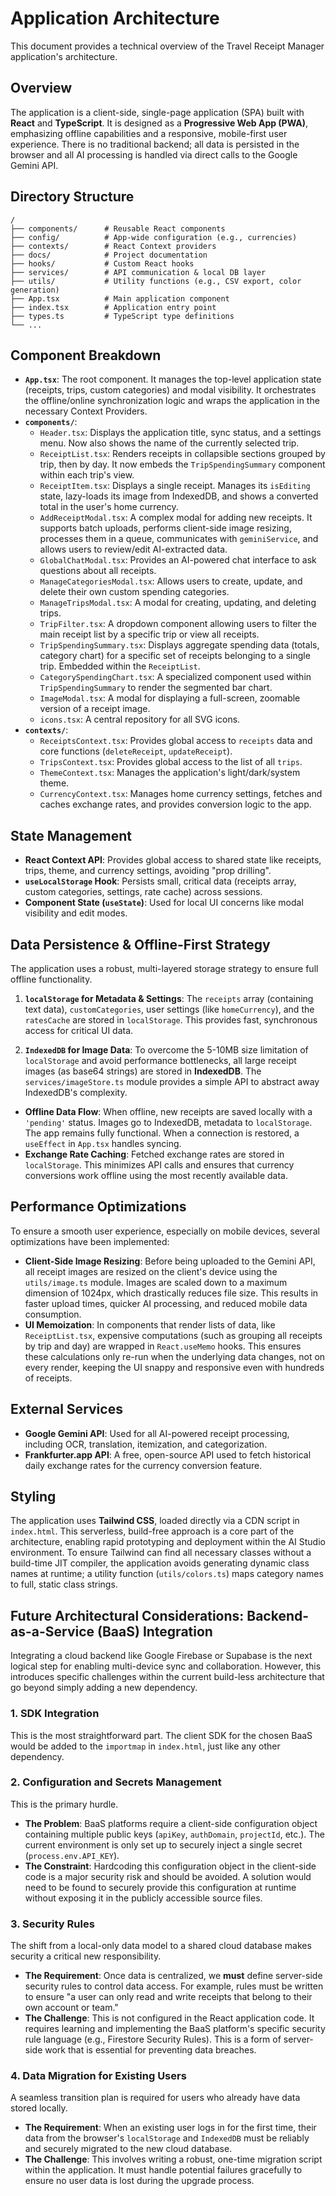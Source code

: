 # Application Architecture

This document provides a technical overview of the Travel Receipt Manager application's architecture.

## Overview

The application is a client-side, single-page application (SPA) built with **React** and **TypeScript**. It is designed as a **Progressive Web App (PWA)**, emphasizing offline capabilities and a responsive, mobile-first user experience. There is no traditional backend; all data is persisted in the browser and all AI processing is handled via direct calls to the Google Gemini API.

## Directory Structure

```
/
├── components/      # Reusable React components
├── config/          # App-wide configuration (e.g., currencies)
├── contexts/        # React Context providers
├── docs/            # Project documentation
├── hooks/           # Custom React hooks
├── services/        # API communication & local DB layer
├── utils/           # Utility functions (e.g., CSV export, color generation)
├── App.tsx          # Main application component
├── index.tsx        # Application entry point
├── types.ts         # TypeScript type definitions
└── ...
```

## Component Breakdown

-   **`App.tsx`**: The root component. It manages the top-level application state (receipts, trips, custom categories) and modal visibility. It orchestrates the offline/online synchronization logic and wraps the application in the necessary Context Providers.
-   **`components/`**:
    -   `Header.tsx`: Displays the application title, sync status, and a settings menu. Now also shows the name of the currently selected trip.
    -   `ReceiptList.tsx`: Renders receipts in collapsible sections grouped by trip, then by day. It now embeds the `TripSpendingSummary` component within each trip's view.
    -   `ReceiptItem.tsx`: Displays a single receipt. Manages its `isEditing` state, lazy-loads its image from IndexedDB, and shows a converted total in the user's home currency.
    -   `AddReceiptModal.tsx`: A complex modal for adding new receipts. It supports batch uploads, performs client-side image resizing, processes them in a queue, communicates with `geminiService`, and allows users to review/edit AI-extracted data.
    -   `GlobalChatModal.tsx`: Provides an AI-powered chat interface to ask questions about all receipts.
    -   `ManageCategoriesModal.tsx`: Allows users to create, update, and delete their own custom spending categories.
    -   `ManageTripsModal.tsx`: A modal for creating, updating, and deleting trips.
    -   `TripFilter.tsx`: A dropdown component allowing users to filter the main receipt list by a specific trip or view all receipts.
    -   `TripSpendingSummary.tsx`: Displays aggregate spending data (totals, category chart) for a specific set of receipts belonging to a single trip. Embedded within the `ReceiptList`.
    -   `CategorySpendingChart.tsx`: A specialized component used within `TripSpendingSummary` to render the segmented bar chart.
    -   `ImageModal.tsx`: A modal for displaying a full-screen, zoomable version of a receipt image.
    -   `icons.tsx`: A central repository for all SVG icons.
-   **`contexts/`**:
    -   `ReceiptsContext.tsx`: Provides global access to `receipts` data and core functions (`deleteReceipt`, `updateReceipt`).
    -   `TripsContext.tsx`: Provides global access to the list of all `trips`.
    -   `ThemeContext.tsx`: Manages the application's light/dark/system theme.
    -   `CurrencyContext.tsx`: Manages home currency settings, fetches and caches exchange rates, and provides conversion logic to the app.

## State Management

-   **React Context API**: Provides global access to shared state like receipts, trips, theme, and currency settings, avoiding "prop drilling".
-   **`useLocalStorage` Hook**: Persists small, critical data (receipts array, custom categories, settings, rate cache) across sessions.
-   **Component State (`useState`)**: Used for local UI concerns like modal visibility and edit modes.

## Data Persistence & Offline-First Strategy

The application uses a robust, multi-layered storage strategy to ensure full offline functionality.

1.  **`localStorage` for Metadata & Settings**: The `receipts` array (containing text data), `customCategories`, user settings (like `homeCurrency`), and the `ratesCache` are stored in `localStorage`. This provides fast, synchronous access for critical UI data.

2.  **`IndexedDB` for Image Data**: To overcome the 5-10MB size limitation of `localStorage` and avoid performance bottlenecks, all large receipt images (as base64 strings) are stored in **IndexedDB**. The `services/imageStore.ts` module provides a simple API to abstract away IndexedDB's complexity.

-   **Offline Data Flow**: When offline, new receipts are saved locally with a `'pending'` status. Images go to IndexedDB, metadata to `localStorage`. The app remains fully functional. When a connection is restored, a `useEffect` in `App.tsx` handles syncing.
-   **Exchange Rate Caching**: Fetched exchange rates are stored in `localStorage`. This minimizes API calls and ensures that currency conversions work offline using the most recently available data.

## Performance Optimizations

To ensure a smooth user experience, especially on mobile devices, several optimizations have been implemented:

-   **Client-Side Image Resizing**: Before being uploaded to the Gemini API, all receipt images are resized on the client's device using the `utils/image.ts` module. Images are scaled down to a maximum dimension of 1024px, which drastically reduces file size. This results in faster upload times, quicker AI processing, and reduced mobile data consumption.
-   **UI Memoization**: In components that render lists of data, like `ReceiptList.tsx`, expensive computations (such as grouping all receipts by trip and day) are wrapped in `React.useMemo` hooks. This ensures these calculations only re-run when the underlying data changes, not on every render, keeping the UI snappy and responsive even with hundreds of receipts.

## External Services

-   **Google Gemini API**: Used for all AI-powered receipt processing, including OCR, translation, itemization, and categorization.
-   **Frankfurter.app API**: A free, open-source API used to fetch historical daily exchange rates for the currency conversion feature.

## Styling

The application uses **Tailwind CSS**, loaded directly via a CDN script in `index.html`. This serverless, build-free approach is a core part of the architecture, enabling rapid prototyping and deployment within the AI Studio environment. To ensure Tailwind can find all necessary classes without a build-time JIT compiler, the application avoids generating dynamic class names at runtime; a utility function (`utils/colors.ts`) maps category names to full, static class strings.

## Future Architectural Considerations: Backend-as-a-Service (BaaS) Integration

Integrating a cloud backend like Google Firebase or Supabase is the next logical step for enabling multi-device sync and collaboration. However, this introduces specific challenges within the current build-less architecture that go beyond simply adding a new dependency.

### 1. SDK Integration
This is the most straightforward part. The client SDK for the chosen BaaS would be added to the `importmap` in `index.html`, just like any other dependency.

### 2. Configuration and Secrets Management
This is the primary hurdle.
-   **The Problem**: BaaS platforms require a client-side configuration object containing multiple public keys (`apiKey`, `authDomain`, `projectId`, etc.). The current environment is only set up to securely inject a single secret (`process.env.API_KEY`).
-   **The Constraint**: Hardcoding this configuration object in the client-side code is a major security risk and should be avoided. A solution would need to be found to securely provide this configuration at runtime without exposing it in the publicly accessible source files.

### 3. Security Rules
The shift from a local-only data model to a shared cloud database makes security a critical new responsibility.
-   **The Requirement**: Once data is centralized, we **must** define server-side security rules to control data access. For example, rules must be written to ensure "a user can only read and write receipts that belong to their own account or team."
-   **The Challenge**: This is not configured in the React application code. It requires learning and implementing the BaaS platform's specific security rule language (e.g., Firestore Security Rules). This is a form of server-side work that is essential for preventing data breaches.

### 4. Data Migration for Existing Users
A seamless transition plan is required for users who already have data stored locally.
-   **The Requirement**: When an existing user logs in for the first time, their data from the browser's `localStorage` and `IndexedDB` must be reliably and securely migrated to the new cloud database.
-   **The Challenge**: This involves writing a robust, one-time migration script within the application. It must handle potential failures gracefully to ensure no user data is lost during the upgrade process.
